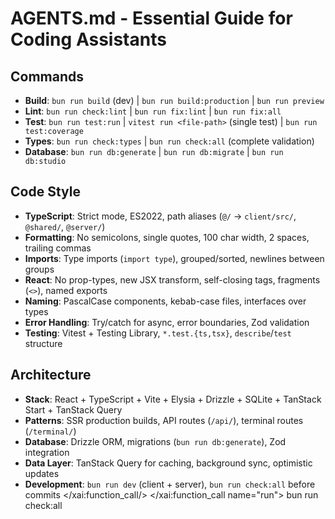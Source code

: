 # AGENTS.md - Essential Guide for Coding Assistants

## Commands

- **Build**: `bun run build` (dev) | `bun run build:production` |
  `bun run preview`
- **Lint**: `bun run check:lint` | `bun run fix:lint` | `bun run fix:all`
- **Test**: `bun run test:run` | `vitest run <file-path>` (single test) |
  `bun run test:coverage`
- **Types**: `bun run check:types` | `bun run check:all` (complete validation)
- **Database**: `bun run db:generate` | `bun run db:migrate` |
  `bun run db:studio`

## Code Style

- **TypeScript**: Strict mode, ES2022, path aliases (`@/` → `client/src/`,
  `@shared/`, `@server/`)
- **Formatting**: No semicolons, single quotes, 100 char width, 2 spaces,
  trailing commas
- **Imports**: Type imports (`import type`), grouped/sorted, newlines between
  groups
- **React**: No prop-types, new JSX transform, self-closing tags, fragments
  (`<>`), named exports
- **Naming**: PascalCase components, kebab-case files, interfaces over types
- **Error Handling**: Try/catch for async, error boundaries, Zod validation
- **Testing**: Vitest + Testing Library, `*.test.{ts,tsx}`, `describe`/`test`
  structure

## Architecture

- **Stack**: React + TypeScript + Vite + Elysia + Drizzle + SQLite + TanStack
  Start + TanStack Query
- **Patterns**: SSR production builds, API routes (`/api/`), terminal routes
  (`/terminal/`)
- **Database**: Drizzle ORM, migrations (`bun run db:generate`), Zod integration
- **Data Layer**: TanStack Query for caching, background sync, optimistic
  updates
- **Development**: `bun run dev` (client + server), `bun run check:all` before
  commits</content> </xai:function_call/> </xai:function_call name="run">
  <parameter name="command">bun run check:all
